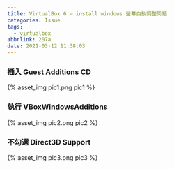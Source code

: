 ```yaml
---
title: VirtualBox 6 – install windows 螢幕自動調整問題
categories: Issue
tags:
  - virtualbox
abbrlink: 207a
date: 2021-03-12 11:38:03
---
```


<style>
h2 {
  color: orange; 
}
</style>

### 插入 Guest Additions CD
<div style="width:500px">
	{% asset_img pic1.png pic1 %}
</div>
<!--more-->

### 執行 VBoxWindowsAdditions
<div style="width:500px">
	{% asset_img pic2.png pic2 %}
</div>

### 不勾選 Direct3D Support
<div style="width:500px">
	{% asset_img pic3.png pic3 %}
</div>


